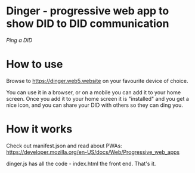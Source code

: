 # Dinger - progressive web app to show DID to DID communication

_Ping a DID_

# How to use

Browse to https://dinger.web5.website on your favourite device of choice. 

You can use it in a browser, or on a mobile you can add it to your home screen. Once you add it to your home screen it is "installed" and you get a nice icon, and you can share your DID with others so they can ding you.

# How it works

Check out manifest.json and read about PWAs: https://developer.mozilla.org/en-US/docs/Web/Progressive_web_apps 

dinger.js has all the code - index.html the front end. That's it.